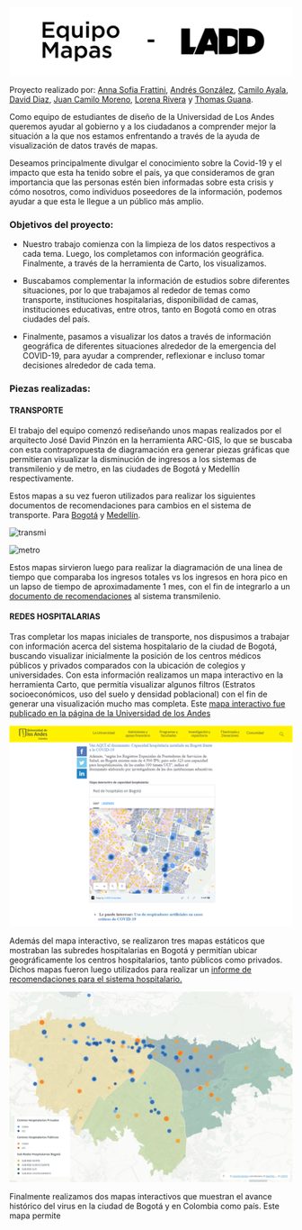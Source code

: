 ![header image](https://github.com/asfrattini/LADD-Mapas/blob/master/Imagenes/EquipoMapas-06.png)


Proyecto realizado por:
  [Anna Sofia Frattini](https://www.behance.net/Asfrattini), [Andrés González](https://www.behance.net/andresf3go), [Camilo Ayala](http://www.camiloayala.com), [David Diaz](https://www.behance.net/daviddiazd), [Juan Camilo Moreno](https://www.behance.net/jcmore12), [Lorena Rivera](https://www.behance.net/lriverar6700) y [Thomas Guana](https://www.behance.net/thomasguana). 


Como equipo de estudiantes de diseño de la Universidad de Los Andes queremos ayudar al gobierno y a los ciudadanos a comprender mejor la situación a la que nos estamos enfrentando a través de la ayuda de visualización de datos través de mapas.

Deseamos principalmente divulgar el conocimiento sobre la Covid-19 y el impacto que esta ha tenido sobre el país, ya que consideramos de gran importancia que las personas estén bien informadas sobre esta crisis y cómo nosotros, como individuos poseedores de la información, podemos ayudar a que esta le llegue a un público más amplio.

<h3>Objetivos del proyecto:</h3>

- Nuestro trabajo comienza con la limpieza de los datos respectivos a cada tema. Luego, los completamos con información geográfica. Finalmente, a través de la herramienta de Carto, los visualizamos.

- Buscabamos complementar la información de estudios sobre diferentes situaciones, por lo que trabajamos al rededor de temas como transporte, instituciones hospitalarias, disponibilidad de camas, instituciones educativas, entre otros, tanto en Bogotá como en otras ciudades del país.

- Finalmente, pasamos a visualizar los datos a través de información geográfica de diferentes situaciones alrededor de la emergencia del COVID-19, para ayudar a comprender, reflexionar e incluso tomar decisiones alrededor de cada tema.

<h3>Piezas realizadas:</h3>

<h4>TRANSPORTE</h4>

El trabajo del equipo comenzó rediseñando unos mapas realizados por el arquitecto José David Pinzón en la herramienta ARC-GIS, lo que se buscaba con esta contrapropuesta de diagramación era generar piezas gráficas que permitieran visualizar la disminución de ingresos a los sistemas de transmilenio y de metro, en las ciudades de Bogotá y Medellín respectivamente. 

Estos mapas a su vez fueron utilizados para realizar los siguientes documentos de recomendaciones para cambios en el sistema de transporte. Para [Bogotá](https://github.com/asfrattini/LADD-Mapas/blob/master/Documentos/Bogota%CC%81Disminucio%CC%81n.pdf) y [Medellín](https://github.com/asfrattini/LADD-Mapas/blob/master/Documentos/Medelli%CC%81nDisminucio%CC%81n.pdf).

![transmi](https://github.com/asfrattini/LADD-Mapas/blob/master/Imagenes/Mapas-Finales-02.png)

![metro](https://github.com/asfrattini/LADD-Mapas/blob/master/Imagenes/MapaMedellin-Finales-01.png)

Estos mapas sirvieron luego para realizar la diagramación de una linea de tiempo que comparaba los ingresos totales vs los ingresos en hora pico en un lapso de tiempo de aproximadamente 1 mes, con el fin de integrarlo a un [documento de recomendaciones](https://github.com/asfrattini/LADD-Mapas/blob/master/Documentos/DocumentoRecomendaciones-C.pdf)  al sistema transmilenio.

<h4>REDES HOSPITALARIAS</h4>

Tras completar los mapas iniciales de transporte, nos dispusimos a trabajar con información acerca del sistema hospitalario de la ciudad de Bogotá, buscando visualizar inicialmente la posición de los centros médicos públicos y privados comparados con la ubicación de colegios y universidades. Con esta información realizamos un mapa interactivo en la herramienta Carto, que permitía visualizar algunos filtros (Estratos socioeconómicos, uso del suelo y densidad poblacional) con el fin de generar una visualización mucho mas completa.
Este [mapa interactivo fue publicado en la página de la Universidad de los Andes](https://uniandes.edu.co/es/noticias/salud-y-medicina/cual-es-la-capacidad-hospitalaria-de-bogota-frente-a-la-covid19) 

![mapaInteractivo](https://github.com/asfrattini/LADD-Mapas/blob/master/Imagenes/RedHospitalaria.PNG)

Además del mapa interactivo, se realizaron tres mapas estáticos que mostraban las subredes hospitalarias en Bogotá y permitían ubicar geográficamente los centros hospitalarios, tanto públicos como privados. Dichos mapas fueron luego utilizados para realizar un [informe de recomendaciones para el sistema hospitalario.](https://github.com/asfrattini/LADD-Mapas/blob/master/Documentos/ReporteSISTEMA.pdf)

![mapaEstatico](https://github.com/asfrattini/LADD-Mapas/blob/master/Imagenes/MapaIntegrado.jpeg)

Finalmente realizamos dos mapas interactivos que muestran el avance histórico del virus en la ciudad de Bogotá y en Colombia como país. Este mapa permite 
